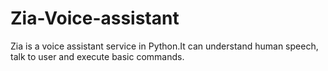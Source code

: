 # Zia-Voice-assistant
Zia is a voice assistant service in Python.It can understand human speech, talk to user and execute basic commands.
